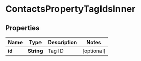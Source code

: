 

# ContactsPropertyTagIdsInner


## Properties

| Name | Type | Description | Notes |
|------------ | ------------- | ------------- | -------------|
|**id** | **String** | Tag ID |  [optional] |



